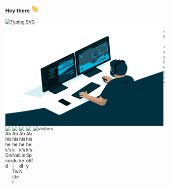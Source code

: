### Hey there <img src="https://github.com/rahulvenugopal/rahulvenugopal/blob/main/wave.gif" width="25px">

[![Typing SVG](https://readme-typing-svg.herokuapp.com?color=%23020709&size=24&lines=Be+curious.+Read+widely.;Try+new+things.;What+people+call+intelligence;just+boils+down+to+curiosity!%7C)](https://git.io/typing-svg)
<img align="left" alt="GIF" src="https://github.com/rahulvenugopal/rahulvenugopal/blob/main/code.gif" width="500" height="320" />

	<a href="https://discord.gg/XTW52Kt">
	  <img align="left" alt="Abhishek's Discord" width="22px" src="https://raw.githubusercontent.com/peterthehan/peterthehan/master/assets/discord.svg" />
	</a>

<a href="https://discord.gg/XTW52Kt">
  <img align="left" alt="Abhishek's Discord" width="22px" src="https://raw.githubusercontent.com/peterthehan/peterthehan/master/assets/discord.svg" />
</a>
<a href="https://twitter.com/abhisheknaiidu">
  <img align="left" alt="Abhishek Naidu | Twitter" width="22px" src="https://raw.githubusercontent.com/peterthehan/peterthehan/master/assets/twitter.svg" />
</a>
<a href="https://www.linkedin.com/in/abhisheknaiidu/">
  <img align="left" alt="Abhishek's LinkedIN" width="22px" src="https://raw.githubusercontent.com/peterthehan/peterthehan/master/assets/linkedin.svg" />
</a>
<a href="https://open.spotify.com/user/e90fe4zsndbm6xoe2t7t8kogf?si=WaLKpwvWTle0btle2qPb6g">
  <img align="left" alt="Abhishek's Spotify" width="22px" src="https://raw.githubusercontent.com/peterthehan/peterthehan/master/assets/spotify.svg" />
</a>
	
![visitors](https://visitor-badge.glitch.me/badge?page_id=https://github.com/rahulvenugopal/&left_color=green&right_color=red)

